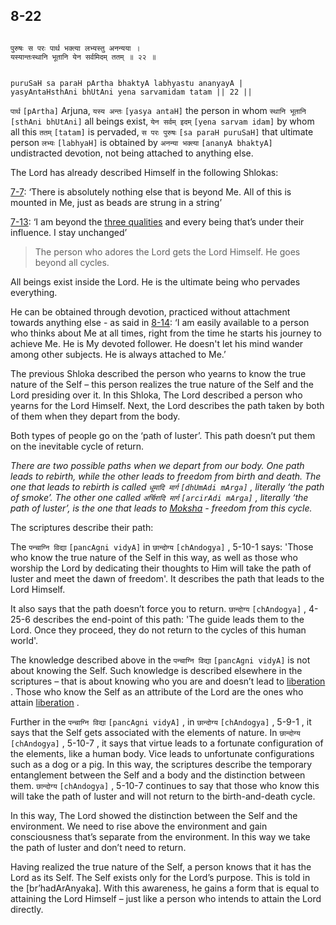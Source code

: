 ## 8-22


```shloka-sa

पुरुषः स परः पार्थ भक्त्या लभ्यस्तु अनन्यया ।
यस्यान्तःस्थानि भूतानि येन सर्वमिदम् ततम् ॥ २२ ॥

```
```shloka-sa-hk

puruSaH sa paraH pArtha bhaktyA labhyastu ananyayA |
yasyAntaHsthAni bhUtAni yena sarvamidam tatam || 22 ||

```
`पार्थ` `[pArtha]` Arjuna, `यस्य अन्तः` `[yasya antaH]` the person in whom `स्थानि भूतानि` `[sthAni bhUtAni]` all beings exist, `येन सर्वम् इदम्` `[yena sarvam idam]` by whom all this `ततम्` `[tatam]` is pervaded, `स परः पुरुषः` `[sa paraH puruSaH]` that ultimate person `लभ्यः` `[labhyaH]` is obtained by `अनन्या भक्त्या` `[ananyA bhaktyA]` undistracted devotion, not being attached to anything else.

The Lord has already described Himself in the following Shlokas:

[7-7](7-7.md): ‘There is absolutely nothing else that is beyond Me. All of this is mounted in Me, just as beads are strung in a string’

[7-13](7-13.md): ‘I am beyond the 
[three qualities](14-22.md#satva_rajas_tamas_effects)
 and every being that’s under their influence. I stay unchanged’



<a name='applnote_142'></a>
> The person who adores the Lord gets the Lord Himself. He goes beyond all cycles.



All beings exist inside the Lord. He is the ultimate being who pervades everything. 

He can be obtained through devotion, practiced without attachment towards anything else - as said in [8-14](8-14.md): ‘I am easily available to a person who thinks about Me at all times, right from the time he starts his journey to achieve Me. He is My devoted follower. He doesn't let his mind wander among other subjects. He is always attached to Me.’

The previous Shloka described the person who yearns to know the true nature of the Self – this person realizes the true nature of the Self and the Lord presiding over it. In this Shloka, The Lord described a person who yearns for the Lord Himself. Next, the Lord describes the path taken by both of them when they depart from the body.

Both types of people go on the ‘path of luster’. This path doesn’t put them on the inevitable cycle of return.

<a name='archiradi_dhumadi'></a>

_There are two possible paths when we depart from our body. One path leads to rebirth, while the other leads to freedom from birth and death. The one that leads to rebirth is called 
`धूमादि मार्ग` `[dhUmAdi mArga]` ,
literally ‘the path of smoke’. The other one called 
`अर्चिरादि मार्ग` `[arcirAdi mArga]` ,
literally ‘the path of luster’, is the one that leads to 
[Moksha](Back-to-Basics.md#Moksha) - freedom from this cycle._

The scriptures describe their path:

The 
`पन्चाग्नि विद्या` `[pancAgni vidyA]`
 in 
`छान्दोग्य` `[chAndogya]` , 5-10-1
 says: 'Those who know the true nature of the Self in this way, as well as those who worship the Lord by dedicating their thoughts to Him will take the path of luster and meet the dawn of freedom'. It describes the path that leads to the Lord Himself. 

It also says that the path doesn’t force you to return. 
`छान्दोग्य` `[chAndogya]` , 4-25-6
 describes the end-point of this path: 'The guide leads them to the Lord. Once they proceed, they do not return to the cycles of this human world'.

The knowledge described above in the 
`पन्चाग्नि विद्या` `[pancAgni vidyA]`
 is not about knowing the Self. Such knowledge is described elsewhere in the scriptures – that is about knowing who you are and doesn’t lead to 
[liberation](Back-to-Basics.md#Moksha)
. Those who know the Self as an attribute of the Lord are the ones who attain 
[liberation](Back-to-Basics.md#Moksha)
.

Further in the 
`पन्चाग्नि विद्या` `[pancAgni vidyA]` ,
in 
`छान्दोग्य` `[chAndogya]` , 5-9-1
, it says that the Self gets associated with the elements of nature. In 
`छान्दोग्य` `[chAndogya]` , 5-10-7
, it says that virtue leads to a fortunate configuration of the elements, like a human body. Vice leads to unfortunate configurations such as a dog or a pig. In this way, the scriptures describe the temporary entanglement between the Self and a body and the distinction between them. 
`छान्दोग्य` `[chAndogya]` , 5-10-7
 continues to say that those who know this will take the path of luster and will not return to the birth-and-death cycle.

In this way, The Lord showed the distinction between the Self and the environment. We need to rise above the environment and gain consciousness that’s separate from the environment. In this way we take the path of luster and don’t need to return.

Having realized the true nature of the Self, a person knows that it has the Lord as its Self. The Self exists only for the Lord’s purpose. This is told in the [br’hadArAnyaka]. With this awareness, he gains a form that is equal to attaining the Lord Himself – just like a person who intends to attain the Lord directly.


